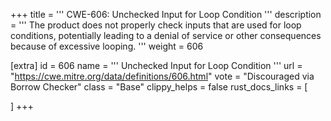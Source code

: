 +++
title = '''
CWE-606: Unchecked Input for Loop Condition
'''
description	= '''
The product does not properly check inputs that are used for loop conditions, potentially leading to a denial of service or other consequences because of excessive looping.
'''
weight = 606

[extra]
id = 606
name = '''
Unchecked Input for Loop Condition
'''
url = "https://cwe.mitre.org/data/definitions/606.html"
vote = "Discouraged via Borrow Checker"
class = "Base"
clippy_helps = false
rust_docs_links = [
	
]
+++
